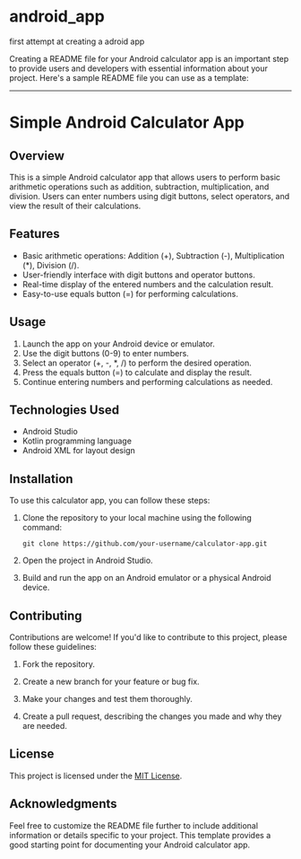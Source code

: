 # android_app
first attempt at creating a adroid app

Creating a README file for your Android calculator app is an important step to provide users and developers with essential information about your project. Here's a sample README file you can use as a template:

---

# Simple Android Calculator App

## Overview

This is a simple Android calculator app that allows users to perform basic arithmetic operations such as addition, subtraction, multiplication, and division. Users can enter numbers using digit buttons, select operators, and view the result of their calculations.

## Features

- Basic arithmetic operations: Addition (+), Subtraction (-), Multiplication (*), Division (/).
- User-friendly interface with digit buttons and operator buttons.
- Real-time display of the entered numbers and the calculation result.
- Easy-to-use equals button (=) for performing calculations.

## Usage

1. Launch the app on your Android device or emulator.
2. Use the digit buttons (0-9) to enter numbers.
3. Select an operator (+, -, *, /) to perform the desired operation.
4. Press the equals button (=) to calculate and display the result.
5. Continue entering numbers and performing calculations as needed.

## Technologies Used

- Android Studio
- Kotlin programming language
- Android XML for layout design

## Installation

To use this calculator app, you can follow these steps:

1. Clone the repository to your local machine using the following command:
   ```
   git clone https://github.com/your-username/calculator-app.git
   ```

2. Open the project in Android Studio.

3. Build and run the app on an Android emulator or a physical Android device.

## Contributing

Contributions are welcome! If you'd like to contribute to this project, please follow these guidelines:

1. Fork the repository.

2. Create a new branch for your feature or bug fix.

3. Make your changes and test them thoroughly.

4. Create a pull request, describing the changes you made and why they are needed.

## License

This project is licensed under the [MIT License](LICENSE).

## Acknowledgments

Feel free to customize the README file further to include additional information or details specific to your project. This template provides a good starting point for documenting your Android calculator app.
